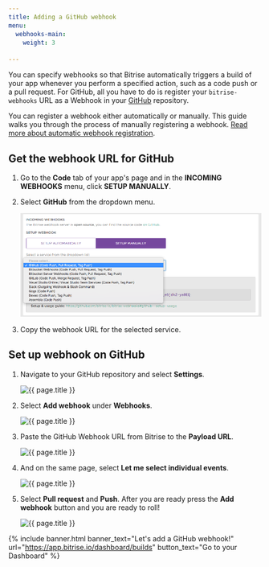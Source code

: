 ```yaml
---
title: Adding a GitHub webhook
menu:
  webhooks-main:
    weight: 3

---
```

You can specify webhooks so that Bitrise automatically triggers a build of your app whenever you perform a specified action, such as a code push or a pull request. For GitHub, all you have to do is register your `bitrise-webhooks` URL as a Webhook in your [GitHub](https://www.github.com) repository.

You can register a webhook either automatically or manually. This guide walks you through the process of manually registering a webhook. [Read more about automatic webhook registration](/webhooks/adding-webhooks/#adding-a-webhook-automatically-when-adding-an-app).

## Get the webhook URL for GitHub

1. Go to the **Code** tab of your app's page and in the **INCOMING WEBHOOKS** menu, click **SETUP MANUALLY**.
2. Select **GitHub** from the dropdown menu.

   ![{{ page.title }}](/img/github-webhook-1.png)
3. Copy the webhook URL for the selected service.

## Set up webhook on GitHub

1. Navigate to your GitHub repository and select **Settings**.

   ![{{ page.title }}](/img/webhooks/github-webhook-2.png)
2. Select **Add webhook** under **Webhooks**.

   ![{{ page.title }}](/img/webhooks/github-webhook-3.png)
3. Paste the GitHub Webhook URL from Bitrise to the **Payload URL**.

   ![{{ page.title }}](/img/webhooks/github-webhook-4.png)
4. And on the same page, select **Let me select individual events**.

   ![{{ page.title }}](/img/webhooks/github-webhook-5.png)
5. Select **Pull request** and **Push**. After you are ready press the **Add webhook** button and you are ready to roll!

   ![{{ page.title }}](/img/webhooks/github-webhook-6.png)

{% include banner.html banner_text="Let's add a GitHub webhook!" url="https://app.bitrise.io/dashboard/builds" button_text="Go to your Dashboard" %}
